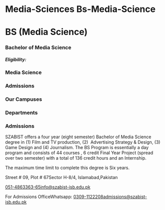 # Media-Sciences Bs-Media-Science

# BS (Media Science)

### Bachelor of Media Science

##### Eligibility:

### Media Science

### Admissions

### Our Campuses

### Departments

### Admissions

SZABIST offers a four year (eight semester) Bachelor of Media Science degree in (1) Film and TV production, (2)  Advertising Strategy & Design, (3) Game Design and (4) Journalism. The BS Program is essentially a day program and consists of 44 courses , 6 credit Final Year Project (spread over two semester) with a total of 136 credit hours and an Internship.

The maximum time limit to complete this degree is Six years.

Street # 09, Plot # 67Sector H-8/4, Islamabad,Pakistan

051-4863363-65info@szabist-isb.edu.pk

For Admissions OfficeWhatsapp: 0309-1122208admissions@szabist-isb.edu.pk

